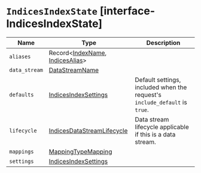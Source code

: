 # `IndicesIndexState` [interface-IndicesIndexState]

| Name | Type | Description |
| - | - | - |
| `aliases` | Record<[IndexName](./IndexName.md), [IndicesAlias](./IndicesAlias.md)> | &nbsp; |
| `data_stream` | [DataStreamName](./DataStreamName.md) | &nbsp; |
| `defaults` | [IndicesIndexSettings](./IndicesIndexSettings.md) | Default settings, included when the request's `include_default` is `true`. |
| `lifecycle` | [IndicesDataStreamLifecycle](./IndicesDataStreamLifecycle.md) | Data stream lifecycle applicable if this is a data stream. |
| `mappings` | [MappingTypeMapping](./MappingTypeMapping.md) | &nbsp; |
| `settings` | [IndicesIndexSettings](./IndicesIndexSettings.md) | &nbsp; |
